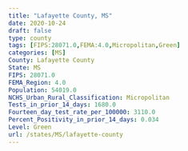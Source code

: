```yaml
---
title: "Lafayette County, MS"
date: 2020-10-24
draft: false
type: county
tags: [FIPS:28071.0,FEMA:4.0,Micropolitan,Green]
categories: [MS]
County: Lafayette County
State: MS
FIPS: 28071.0
FEMA_Region: 4.0
Population: 54019.0
NCHS_Urban_Rural_Classification: Micropolitan
Tests_in_prior_14_days: 1680.0
Fourteen_day_test_rate_per_100000: 3110.0
Percent_Positivity_in_prior_14_days: 0.034
Level: Green
url: /states/MS/lafayette-county
---
```



